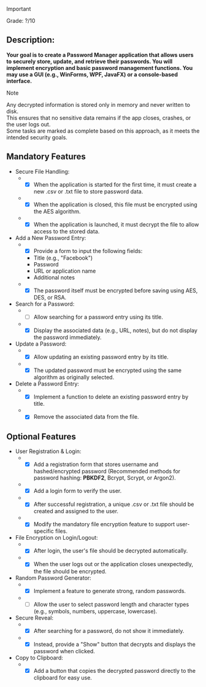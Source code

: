 > [!IMPORTANT]
> Grade: ?/10
## Description:
**Your goal is to create a Password Manager application that allows users to securely store, update, and retrieve their passwords. You will implement encryption and basic password management functions. You may use a GUI (e.g., WinForms, WPF, JavaFX) or a console-based interface.**
> [!NOTE]
> Any decrypted information is stored only in memory and never written to disk.  
> This ensures that no sensitive data remains if the app closes, crashes, or the user logs out.  
> Some tasks are marked as complete based on this approach, as it meets the intended security goals.
## Mandatory Features
- Secure File Handling:
  - - [x] When the application is started for the first time, it must create a new .csv or .txt file to store password data.
  - - [x] When the application is closed, this file must be encrypted using the AES algorithm.
  - - [x] When the application is launched, it must decrypt the file to allow access to the stored data.
- Add a New Password Entry:
  - - [x] Provide a form to input the following fields:
    - Title (e.g., "Facebook")
    - Password
    - URL or application name
    - Additional notes
  - - [x] The password itself must be encrypted before saving using AES, DES, or RSA.
- Search for a Password:
  - - [ ] Allow searching for a password entry using its title.
  - - [x] Display the associated data (e.g., URL, notes), but do not display the password immediately.
- Update a Password:
  - - [x] Allow updating an existing password entry by its title.
  - - [x] The updated password must be encrypted using the same algorithm as originally selected.
- Delete a Password Entry:
  - - [x] Implement a function to delete an existing password entry by title.
  - - [x] Remove the associated data from the file.
## Optional Features
- User Registration & Login:
  - - [x] Add a registration form that stores username and hashed/encrypted password (Recommended methods for password hashing: **PBKDF2**, Bcrypt, Scrypt, or Argon2).
  - - [x] Add a login form to verify the user.     
  - - [x] After successful registration, a unique .csv or .txt file should be created and assigned to the user.
  - - [x] Modify the mandatory file encryption feature to support user-specific files.
- File Encryption on Login/Logout: 
  - - [x] After login, the user's file should be decrypted automatically.
  - - [x] When the user logs out or the application closes unexpectedly, the file should be encrypted.
- Random Password Generator:
  - - [x] Implement a feature to generate strong, random passwords.
  - - [ ] Allow the user to select password length and character types (e.g., symbols, numbers, uppercase, lowercase).
- Secure Reveal:
  - - [x] After searching for a password, do not show it immediately.
  - - [x] Instead, provide a "Show" button that decrypts and displays the password when clicked.
- Copy to Clipboard:
  - - [x] Add a button that copies the decrypted password directly to the clipboard for easy use.
